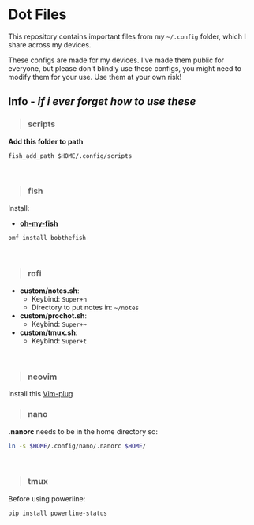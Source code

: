 # Dot Files
This repository contains important files from my `~/.config` folder, which I share across my devices.

These configs are made for my devices. I've made them public for everyone, but please don't blindly use these configs, you might need to modify them for your use. Use them at your own risk!

## Info  - _if i ever forget how to use these_
> ### scripts
**Add this folder to path**
```
fish_add_path $HOME/.config/scripts
```
<br>

> ### fish
Install:
- [**oh-my-fish**](https://github.com/oh-my-fish/oh-my-fish)
```sh
omf install bobthefish
```
<br>

> ### rofi
- **custom/notes.sh**:
  - Keybind: `Super+n`
  - Directory to put notes in: `~/notes`
- **custom/prochot.sh**:
  - Keybind: `Super+~`
- **custom/tmux.sh**:
  - Keybind: `Super+t`
<br>

> ### neovim
Install this [Vim-plug](https://github.com/junegunn/vim-plug) 
<br>

> ### nano
**.nanorc** needs to be in the home directory so:
```sh
ln -s $HOME/.config/nano/.nanorc $HOME/
```
<br>

> ### tmux
Before using powerline:
```sh
pip install powerline-status
```
